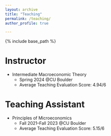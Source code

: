 ```yaml
---
layout: archive
title: "Teaching"
permalink: /teaching/
author_profile: true

---
```



{% include base_path %}

Instructor
======
* Intermediate Macroeconomic Theory
  * Spring 2024 @CU Boulder
  * Average Teaching Evaluation Score: 4.94/6

Teaching Assistant
======
* Principles of Microeconomics
  * Fall 2021–Fall 2023 @CU Boulder
  * Average Teaching Evaluation Score: 5.15/6

